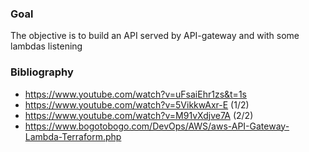 
### Goal
The objective is to build an API served by API-gateway and with some lambdas listening

### Bibliography
- https://www.youtube.com/watch?v=uFsaiEhr1zs&t=1s
- https://www.youtube.com/watch?v=5VikkwAxr-E (1/2)
- https://www.youtube.com/watch?v=M91vXdjve7A (2/2)
- https://www.bogotobogo.com/DevOps/AWS/aws-API-Gateway-Lambda-Terraform.php